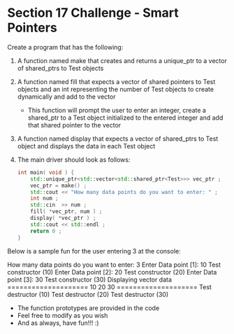 # Section 17 Challenge - Smart Pointers

Create a program that has the following:

1. A function named make that creates and returns a unique\_ptr to a vector of shared\_ptrs to Test objects
2. A function named fill that expects a vector of shared pointers to Test objects and an int
   representing the number of Test objects to create dynamically and add to the vector
	- This function will prompt the user to enter an integer, create a shared\_ptr to a Test object
	  initialized to the entered integer and add that shared pointer to the vector
3. A function named display that expects a vector of shared\_ptrs to Test object and displays the
   data in each Test object
4. The main driver should look as follows:

	```cpp
	int main( void ) {
		std::unique_ptr<std::vector<std::shared_ptr<Test>>> vec_ptr ;
		vec_ptr = make() ;
		std::cout << "How many data points do you want to enter: " ;
		int num ;
		std::cin  >> num ;
		fill( *vec_ptr, num ) ;
		display( *vec_ptr ) ;
		std::cout << std::endl ;
		return 0 ;
	}
	```

Below is a sample fun for the user entering 3 at the console:

How many data points do you want to enter: 3
Enter Data point [1]: 10
	Test constructor (10)
Enter Data point [2]: 20
	Test constructor (20)
Enter Data point [3]: 30
	Test constructor (30)
Displaying vector data
\====================
10
20
30
\====================
	Test destructor (10)
	Test destructor (20)
	Test destructor (30)
	
- The function prototypes are provided in the code
- Feel free to modify as you wish
- And as always, have fun!!! :)
